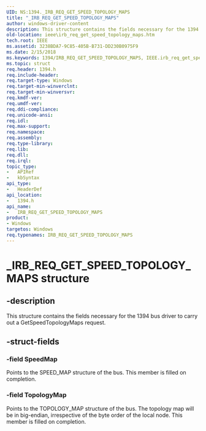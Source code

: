 ```yaml
---
UID: NS:1394._IRB_REQ_GET_SPEED_TOPOLOGY_MAPS
title: "_IRB_REQ_GET_SPEED_TOPOLOGY_MAPS"
author: windows-driver-content
description: This structure contains the fields necessary for the 1394 bus driver to carry out a GetSpeedTopologyMaps request.
old-location: ieee\irb_req_get_speed_topology_maps.htm
tech.root: IEEE
ms.assetid: 3238BDA7-9C85-405B-B731-DD230B0975F9
ms.date: 2/15/2018
ms.keywords: 1394/IRB_REQ_GET_SPEED_TOPOLOGY_MAPS, IEEE.irb_req_get_speed_topology_maps, IRB_REQ_GET_SPEED_TOPOLOGY_MAPS, IRB_REQ_GET_SPEED_TOPOLOGY_MAPS structure [Buses], _IRB_REQ_GET_SPEED_TOPOLOGY_MAPS
ms.topic: struct
req.header: 1394.h
req.include-header: 
req.target-type: Windows
req.target-min-winverclnt: 
req.target-min-winversvr: 
req.kmdf-ver: 
req.umdf-ver: 
req.ddi-compliance: 
req.unicode-ansi: 
req.idl: 
req.max-support: 
req.namespace: 
req.assembly: 
req.type-library: 
req.lib: 
req.dll: 
req.irql: 
topic_type:
-	APIRef
-	kbSyntax
api_type:
-	HeaderDef
api_location:
-	1394.h
api_name:
-	IRB_REQ_GET_SPEED_TOPOLOGY_MAPS
product:
- Windows
targetos: Windows
req.typenames: IRB_REQ_GET_SPEED_TOPOLOGY_MAPS
---
```


# _IRB_REQ_GET_SPEED_TOPOLOGY_MAPS structure


## -description


This structure contains the fields necessary for the 1394 bus driver to carry out a GetSpeedTopologyMaps request. 


## -struct-fields




### -field SpeedMap

Points to the SPEED_MAP structure of the bus. This member is filled on completion.


### -field TopologyMap

Points to the TOPOLOGY_MAP structure of the bus. The topology map will be in big-endian, irrespective of the byte order of the local node. This member is filled on completion.

